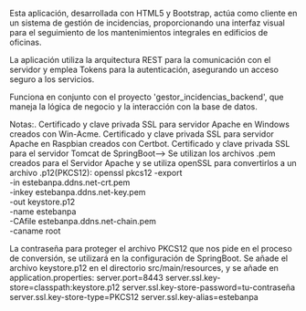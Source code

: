 Esta aplicación, desarrollada con HTML5 y Bootstrap, actúa como cliente en un sistema de gestión de incidencias, proporcionando una interfaz visual para el seguimiento de los mantenimientos integrales en edificios de oficinas.

La aplicación utiliza la arquitectura REST para la comunicación con el servidor y emplea Tokens para la autenticación, asegurando un acceso seguro a los servicios.

Funciona en conjunto con el proyecto 'gestor_incidencias_backend', que maneja la lógica de negocio y la interacción con la base de datos.


Notas:.
Certificado y clave privada SSL para servidor Apache en Windows creados con Win-Acme.
Certificado y clave privada SSL para servidor Apache en Raspbian creados con Certbot.
Certificado y clave privada SSL para el servidor Tomcat de SpringBoot--> Se utilizan los archivos .pem creados para el Servidor Apache y se utiliza openSSL para convertirlos a un archivo .p12(PKCS12):
openssl pkcs12 -export \
  -in estebanpa.ddns.net-crt.pem \
  -inkey estebanpa.ddns.net-key.pem \
  -out keystore.p12 \
  -name estebanpa \
  -CAfile estebanpa.ddns.net-chain.pem \
  -caname root

La contraseña para proteger el archivo PKCS12 que nos pide en el proceso de conversión, se utilizará en la configuración de SpringBoot.
Se añade el archivo keystore.p12 en el directorio src/main/resources, y se añade en application.properties:
server.port=8443
server.ssl.key-store=classpath:keystore.p12
server.ssl.key-store-password=tu-contraseña
server.ssl.key-store-type=PKCS12
server.ssl.key-alias=estebanpa


